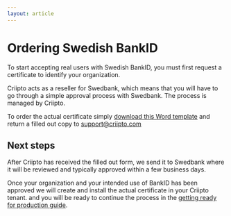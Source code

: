 ```yaml
---
layout: article
---
```

# Ordering Swedish BankID

To start accepting real users with Swedish BankID, you must first request a certificate to identify your organization.

Criipto acts as a reseller for Swedbank, which means that you will have to go through a simple approval process with Swedbank. The process is managed by Criipto.

To order the actual certificate simply <a href="../VerksamhetsinfoBankid-template.docx" download>download this Word template</a> and return a filled out copy to <a href="mailto:support@criipto.com?subject=Swedish BankID for ...">support@criipto.com</a>

## Next steps

After Criipto has received the filled out form, we send it to Swedbank where it will be reviewed and typically approved within a few business days.

Once your organization and your intended use of BankID has been approved we will create and install the actual certificate in your Criipto tenant. and you will be ready to continue the process in the [getting ready for production guide](/how-to/get-ready-for-production).


